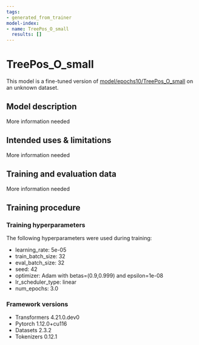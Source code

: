 ```yaml
---
tags:
- generated_from_trainer
model-index:
- name: TreePos_O_small
  results: []
---
```


<!-- This model card has been generated automatically according to the information the Trainer had access to. You
should probably proofread and complete it, then remove this comment. -->

# TreePos_O_small

This model is a fine-tuned version of [model/epochs10/TreePos_O_small](https://huggingface.co/model/epochs10/TreePos_O_small) on an unknown dataset.

## Model description

More information needed

## Intended uses & limitations

More information needed

## Training and evaluation data

More information needed

## Training procedure

### Training hyperparameters

The following hyperparameters were used during training:
- learning_rate: 5e-05
- train_batch_size: 32
- eval_batch_size: 32
- seed: 42
- optimizer: Adam with betas=(0.9,0.999) and epsilon=1e-08
- lr_scheduler_type: linear
- num_epochs: 3.0

### Framework versions

- Transformers 4.21.0.dev0
- Pytorch 1.12.0+cu116
- Datasets 2.3.2
- Tokenizers 0.12.1

